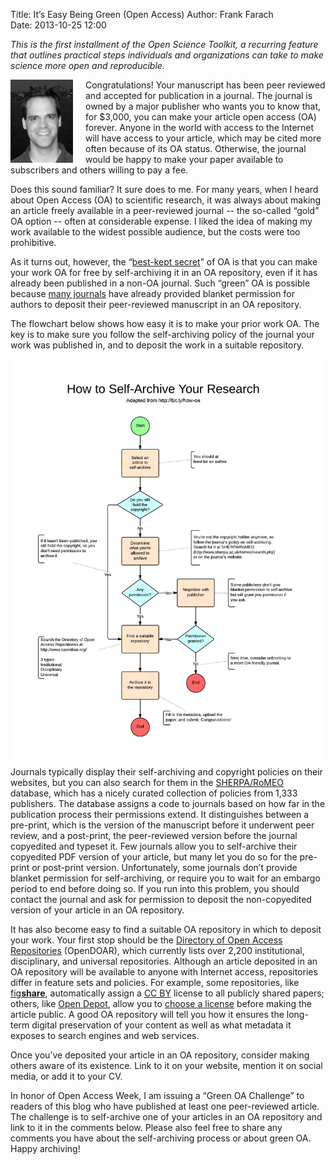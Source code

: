 Title: It’s Easy Being Green (Open Access)
Author: Frank Farach  
Date: 2013-10-25 12:00

*This is the first installment of the Open Science Toolkit, a recurring
feature that outlines practical steps individuals and organizations can
take to make science more open and reproducible.*

<img src="/images/FrankFarachHeadshotBWSmall.jpg" alt="Photo of Frank
Farach" align="left" style="padding-right: 20px;" width="100px">

Congratulations! Your manuscript has been peer reviewed and accepted for
publication in a journal. The journal is owned by a major publisher who
wants you to know that, for $3,000, you can make your article open
access (OA) forever. Anyone in the world with access to the Internet
will have access to your article, which may be cited more often because
of its OA status. Otherwise, the journal would be happy to make your
paper available to subscribers and others willing to pay a fee.

Does this sound familiar? It sure does to me. For many years, when I
heard about Open Access (OA) to scientific research, it was always about
making an article freely available in a peer-reviewed journal -- the
so-called “gold” OA option -- often at considerable expense. I liked the
idea of making my work available to the widest possible audience, but
the costs were too prohibitive.

As it turns out, however, the “[best-kept
secret](http://legacy.earlham.edu/~peters/fos/overview.htm)” of OA is
that you can make your work OA for free by self-archiving it in an OA
repository, even if it has already been published in a non-OA journal.
Such “green” OA is possible because [many
journals](http://www.sherpa.ac.uk/romeo/statistics.php?la=en&fIDnum=%7C&mode=simple)
have already provided blanket permission for authors to deposit their
peer-reviewed manuscript in an OA repository.

The flowchart below shows how easy it is to make your prior work OA. The
key is to make sure you follow the self-archiving policy of the journal
your work was published in, and to deposit the work in a suitable
repository.  

<img src="/images/GreenOASmall.png" alt="Flowchart showing how to
archive your research" align="left" width="650px">

Journals typically display their self-archiving and copyright policies
on their websites, but you can also search for them in the
[SHERPA/RoMEO](http://www.sherpa.ac.uk/romeo/) database, which has a
nicely curated collection of policies from 1,333 publishers.  The
database assigns a code to journals based on how far in the publication
process their permissions extend.  It distinguishes between a pre-print,
which is the version of the manuscript before it underwent peer review,
and a post-print, the peer-reviewed version before the journal
copyedited and typeset it. Few journals allow you to self-archive their
copyedited PDF version of your article, but many let you do so for the
pre-print or post-print version. Unfortunately, some journals don’t
provide blanket permission for self-archiving, or require you to wait
for an embargo period to end before doing so. If you run into this
problem, you should contact the journal and ask for permission to
deposit the non-copyedited version of your article in an OA repository.

It has also become easy to find a suitable OA repository in which to
deposit your work. Your first stop should be the [Directory of Open
Access Repositories](http://www.opendoar.org) (OpenDOAR), which
currently lists over 2,200 institutional, disciplinary, and universal
repositories. Although an article deposited in an OA repository will be
available to anyone with Internet access, repositories differ in feature
sets and policies. For example, some repositories, like
[fig**share**](http://figshare.com/cc_license), automatically assign a
[CC BY](http://creativecommons.org/licenses/by/3.0/) license to all
publicly shared papers; others, like [Open
Depot](http://opendepot.org/), allow you to [choose a
license](http://creativecommons.org/choose/) before making the article
public. A good OA repository will tell you how it ensures the long-term
digital preservation of your content as well as what metadata it exposes
to search engines and web services.

Once you’ve deposited your article in an OA repository, consider making
others aware of its existence. Link to it on your website, mention it on
social media, or add it to your CV.

In honor of Open Access Week, I am issuing a “Green OA Challenge” to
readers of this blog who have published at least one peer-reviewed
article. The challenge is to self-archive one of your articles in an OA
repository and link to it in the comments below. Please also feel free
to share any comments you have about the self-archiving process or about
green OA. Happy archiving!
